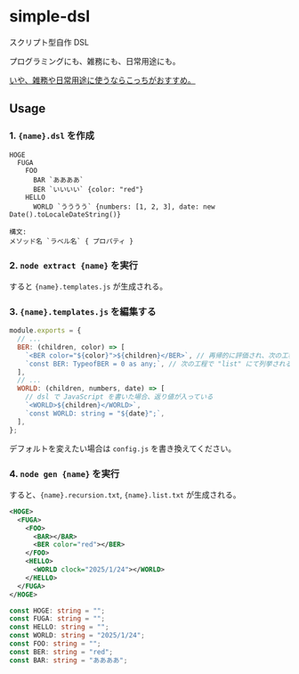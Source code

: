 # simple-dsl

スクリプト型自作 DSL

プログラミングにも、雑務にも、日常用途にも。

[いや、雑務や日常用途に使うならこっちがおすすめ。](https://github.com/katai5plate/online-template-maker)

## Usage

### 1. `{name}.dsl` を作成

```
HOGE
  FUGA
    FOO
      BAR `ああああ`
      BER `いいいい` {color: "red"}
    HELLO
      WORLD `うううう` {numbers: [1, 2, 3], date: new Date().toLocaleDateString()}
```

```
構文:
メソッド名 `ラベル名` { プロパティ }
```

### 2. `node extract {name}` を実行

すると `{name}.templates.js` が生成される。

### 3. `{name}.templates.js` を編集する

```js
module.exports = {
  // ...
  BER: (children, color) => [
    `<BER color="${color}">${children}</BER>`, // 再帰的に評価され、次の工程で "recursion" に出力される
    `const BER: TypeofBER = 0 as any;`, // 次の工程で "list" にて列挙される文字列
  ],
  // ...
  WORLD: (children, numbers, date) => [
    // dsl で JavaScript を書いた場合、返り値が入っている
    `<WORLD>${children}</WORLD>`,
    `const WORLD: string = "${date}";`,
  ],
};
```

デフォルトを変えたい場合は `config.js` を書き換えてください。

### 4. `node gen {name}` を実行

すると、`{name}.recursion.txt`, `{name}.list.txt` が生成される。

```xml
<HOGE>
  <FUGA>
    <FOO>
      <BAR></BAR>
      <BER color="red"></BER>
    </FOO>
    <HELLO>
      <WORLD clock="2025/1/24"></WORLD>
    </HELLO>
  </FUGA>
</HOGE>
```

```ts
const HOGE: string = "";
const FUGA: string = "";
const HELLO: string = "";
const WORLD: string = "2025/1/24";
const FOO: string = "";
const BER: string = "red";
const BAR: string = "ああああ";
```

